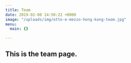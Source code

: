 ```yaml
---
title: Team
date: 2019-02-08 14:50:22 +0000
image: "/uploads/img/otto-e-mezzo-hong-kong-team.jpg"
menu:
  main: {}

---
```

## This is the team page.